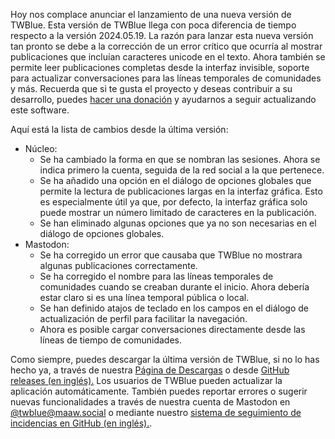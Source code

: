 <!--
.. title: Publicado TWBlue 2024.05.23
.. slug: 2024.05.23
.. date: 2024-05-23 18:01:59 UTC-05:00
.. tags: 
.. category: 
.. link: 
.. description: 
.. type: text
-->

Hoy nos complace anunciar el lanzamiento de una nueva versión de TWBlue. Esta versión de TWBlue llega con poca diferencia de tiempo respecto a la versión 2024.05.19. La razón para lanzar esta nueva versión tan pronto se debe a la corrección de un error crítico que ocurría al mostrar publicaciones que incluían caracteres unicode en el texto. Ahora también se permite leer publicaciones completas desde la interfaz invisible, soporte para actualizar conversaciones para las líneas temporales de comunidades y más. Recuerda que si te gusta el proyecto y deseas contribuir a su desarrollo, puedes [hacer una donación](https://twblue.mcvsoftware.com/es/donate) y ayudarnos a seguir actualizando este software.

<!-- TEASER_END -->

Aquí está la lista de cambios desde la última versión:

* Núcleo:
    * Se ha cambiado la forma en que se nombran las sesiones. Ahora se indica primero la cuenta, seguida de la red social a la que pertenece.
    * Se ha añadido una opción en el diálogo de opciones globales que permite la lectura de publicaciones largas en la interfaz gráfica. Esto es especialmente útil ya que, por defecto, la interfaz gráfica solo puede mostrar un número limitado de caracteres en la publicación.
    * Se han eliminado algunas opciones que ya no son necesarias en el diálogo de opciones globales.
* Mastodon:
    * Se ha corregido un error que causaba que TWBlue no mostrara algunas publicaciones correctamente.
    * Se ha corregido el nombre para las líneas temporales  de comunidades  cuando se creaban durante el inicio. Ahora debería estar claro si es una línea temporal pública o local.
    * Se han definido atajos de teclado en los campos en el diálogo de actualización de perfil para facilitar la navegación.
    * Ahora es posible cargar conversaciones directamente desde las líneas de tiempo de comunidades.

Como siempre, puedes descargar la última versión de TWBlue, si no lo has hecho ya, a través de nuestra [Página de Descargas](https://twblue.mcvsoftware.com/es/downloads) o desde [GitHub releases (en inglés).](https://github.com/mcv-software/twblue/releases) Los usuarios de TWBlue pueden actualizar la aplicación automáticamente. También puedes reportar errores o sugerir nuevas funcionalidades a través de nuestra cuenta de Mastodon en [@twblue@maaw.social](https://maaw.social/@twblue) o mediante nuestro [sistema de seguimiento de incidencias en GitHub (en inglés).](https://github.com/mcv-software/twblue/issues).
